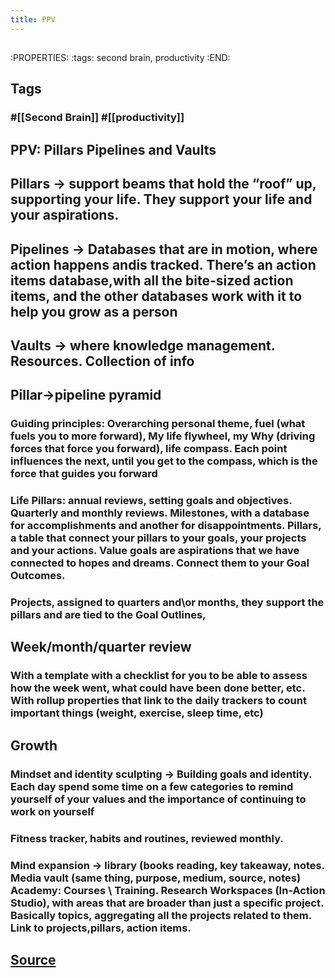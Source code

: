 ```yaml
---
title: PPV
---
```

## 
:PROPERTIES:
:tags: second brain, productivity
:END:
## Tags
### #[[Second Brain]] #[[productivity]]
## PPV: Pillars Pipelines and Vaults
## Pillars → support beams that hold the “roof” up, supporting your life. They support your life and your aspirations.
## Pipelines → Databases that are in motion, where action happens andis tracked. There’s an action items database,with all the bite-sized action items, and the other databases work with it to help you grow as a person
## Vaults → where knowledge management. Resources. Collection of info
## Pillar→pipeline pyramid
### Guiding principles: Overarching personal theme, fuel (what fuels you to more forward), My life flywheel, my Why (driving forces that force you forward), life compass. Each point influences the next, until you get to the compass, which is the force that guides you forward
### Life Pillars: annual reviews, setting goals and objectives. Quarterly and monthly reviews. Milestones, with a database for accomplishments and another for disappointments. Pillars, a table that connect your pillars to your goals, your projects and your actions. Value goals are aspirations that we have connected to hopes and dreams. Connect them to your Goal Outcomes.
### Projects, assigned to quarters and\or months, they support the pillars and are tied to the Goal Outlines,
## Week/month/quarter review
### With a template with a checklist for you to be able to assess how the week went, what could have been done better, etc. With rollup properties that link to the daily trackers to count important things (weight, exercise, sleep time, etc)
## Growth
### Mindset and identity sculpting → Building goals and identity. Each day spend some time on a few categories to remind yourself of your values and the importance of continuing to work on yourself
### Fitness tracker, habits and routines, reviewed monthly.
### Mind expansion → library (books reading, key takeaway, notes. Media vault (same thing, purpose, medium, source, notes) Academy: Courses \ Training. Research Workspaces (In-Action Studio), with areas that are broader than just a specific project. Basically topics, aggregating all the projects related to them. Link to projects,pillars, action items.
## [Source](https://youtu.be/4-TYSah25UM)

